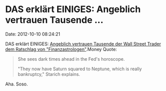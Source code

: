 DAS erklärt EINIGES: Angeblich vertrauen Tausende \...
======================================================

Date: 2012-10-10 08:24:21

DAS erklärt EINIGES: [Angeblich vertrauen Tausende der Wall Street
Trader dem Ratschlag von
\"Finanzastrologen\"](http://boingboing.net/2012/10/09/high-flying-financiers-subscri.html).Money
Quote:

> She sees dark times ahead in the Fed\'s horoscope.
>
> \"They now have Saturn squared to Neptune, which is really
> bankruptcy,\" Starich explains.

Aha. Soso.
